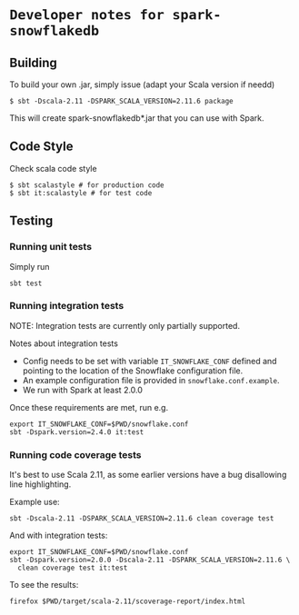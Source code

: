 # `Developer notes for spark-snowflakedb`

## Building

To build your own .jar, simply issue (adapt your Scala version if needd)

    $ sbt -Dscala-2.11 -DSPARK_SCALA_VERSION=2.11.6 package
     
This will create spark-snowflakedb*.jar that you can use with Spark.

## Code Style
Check scala code style

    $ sbt scalastyle # for production code
    $ sbt it:scalastyle # for test code

## Testing

### Running unit tests

Simply run
  
    sbt test
    
### Running integration tests

NOTE: Integration tests are currently only partially supported.

Notes about integration tests
* Config needs to be set with variable `IT_SNOWFLAKE_CONF` defined and
    pointing to the location of the Snowflake configuration file.
* An example configuration file is provided in `snowflake.conf.example`.
* We run with Spark at least 2.0.0

Once these requirements are met, run e.g.
    
    export IT_SNOWFLAKE_CONF=$PWD/snowflake.conf 
    sbt -Dspark.version=2.4.0 it:test
  
### Running code coverage tests

It's best to use Scala 2.11, as some earlier versions have a bug disallowing
line highlighting.

Example use:

    sbt -Dscala-2.11 -DSPARK_SCALA_VERSION=2.11.6 clean coverage test

And with integration tests:

    export IT_SNOWFLAKE_CONF=$PWD/snowflake.conf
    sbt -Dspark.version=2.0.0 -Dscala-2.11 -DSPARK_SCALA_VERSION=2.11.6 \
      clean coverage test it:test

To see the results:      

    firefox $PWD/target/scala-2.11/scoverage-report/index.html
    

